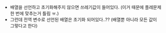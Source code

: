 
- 배열을 선언하고 초기화해주지 않으면 쓰레기값이 들어있다. (이거 때문에 플레문제 한 번에 맞추는거 틀림 ㅠ.)
- 그런데 전역 변수로 선언된 배열은 초기화 되어있다..?? (배열뿐 아니라 모든 값이 그렇다고 한다)